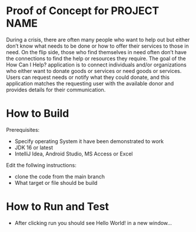 # Proof of Concept for PROJECT NAME 

During a crisis, there are often many people who want to help out but either don’t know what needs to be done or how to offer their services to those in need. On the flip side, those who find themselves in need often don’t have the connections to find the help or resources they require. The goal of the How Can I Help? application is to connect individuals and/or organizations who either want to donate goods or services or need goods or services. Users can request needs or notify what they could donate, and this application matches the requesting user with the available donor and provides details for their communication.

# How to Build
Prerequisites:
- Specify operating System it have been demonstrated to work 
- JDK 16 or latest 
- IntelliJ Idea, Android Studio, MS Access or Excel

Edit the follwing instructions:
- clone the code from the main branch
- What target or file should be build

# How to Run and Test
- After clicking run you should see Hello World! in a new window... 

